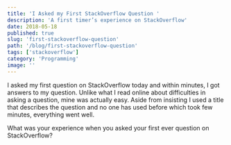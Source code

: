 ```yaml
---
title: 'I Asked my First StackOverflow Question '
description: 'A first timer’s experience on StackOverflow'
date: 2018-05-18
published: true
slug: 'first-stackoverflow-question'
path: '/blog/first-stackoverflow-question'
tags: ['stackoverflow']
category: 'Programming'
image: ''
---
```


I asked my first question on StackOverflow today and within minutes, I got answers to my question. Unlike what I read online about difficulties in asking a question, mine was actually easy. Aside from insisting I used a title that describes the question and no one has used before which took few minutes, everything went well.

What was your experience when you asked your first ever question on StackOverflow?
